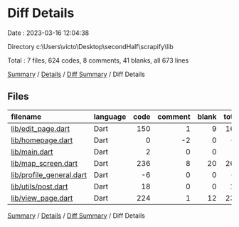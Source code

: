 # Diff Details

Date : 2023-03-16 12:04:38

Directory c:\\Users\\victo\\Desktop\\secondHalf\\scrapify\\lib

Total : 7 files,  624 codes, 8 comments, 41 blanks, all 673 lines

[Summary](results.md) / [Details](details.md) / [Diff Summary](diff.md) / Diff Details

## Files
| filename | language | code | comment | blank | total |
| :--- | :--- | ---: | ---: | ---: | ---: |
| [lib/edit_page.dart](/lib/edit_page.dart) | Dart | 150 | 1 | 9 | 160 |
| [lib/homepage.dart](/lib/homepage.dart) | Dart | 0 | -2 | 0 | -2 |
| [lib/main.dart](/lib/main.dart) | Dart | 2 | 0 | 0 | 2 |
| [lib/map_screen.dart](/lib/map_screen.dart) | Dart | 236 | 8 | 20 | 264 |
| [lib/profile_general.dart](/lib/profile_general.dart) | Dart | -6 | 0 | 0 | -6 |
| [lib/utils/post.dart](/lib/utils/post.dart) | Dart | 18 | 0 | 0 | 18 |
| [lib/view_page.dart](/lib/view_page.dart) | Dart | 224 | 1 | 12 | 237 |

[Summary](results.md) / [Details](details.md) / [Diff Summary](diff.md) / Diff Details